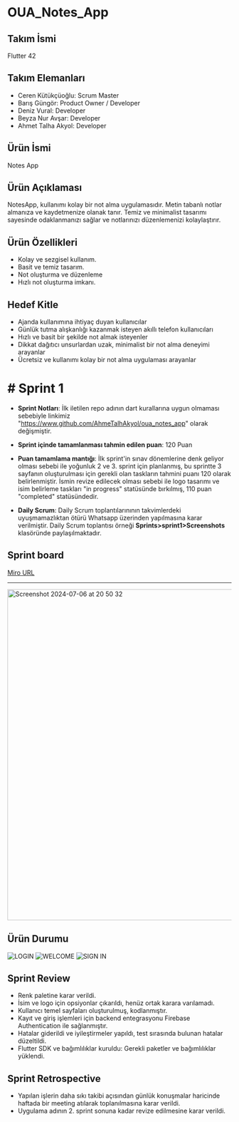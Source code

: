 # OUA_Notes_App
## **Takım İsmi**

Flutter 42
## Takım Elemanları
- Ceren Kütükçüoğlu: Scrum Master
- Barış Güngör: Product Owner / Developer
- Deniz Vural: Developer
- Beyza Nur Avşar: Developer
- Ahmet Talha Akyol: Developer

## Ürün İsmi
Notes App

## Ürün Açıklaması
NotesApp, kullanımı kolay bir not alma uygulamasıdır. Metin tabanlı notlar almanıza ve kaydetmenize olanak tanır. Temiz ve minimalist tasarımı sayesinde odaklanmanızı sağlar ve notlarınızı düzenlemenizi kolaylaştırır.
## Ürün Özellikleri
- Kolay ve sezgisel kullanım.
- Basit ve temiz tasarım.
- Not oluşturma ve düzenleme
- Hızlı not oluşturma imkanı.

## Hedef Kitle
- Ajanda kullanımına ihtiyaç duyan kullanıcılar
- Günlük tutma alışkanlığı kazanmak isteyen akıllı telefon kullanıcıları
- Hızlı ve basit bir şekilde not almak isteyenler
- Dikkat dağıtıcı unsurlardan uzak, minimalist bir not alma deneyimi arayanlar
- Ücretsiz ve kullanımı kolay bir not alma uygulaması arayanlar

# # Sprint 1
- **Sprint Notları**: İlk iletilen repo adının dart kurallarına uygun olmaması sebebiyle linkimiz "https://www.github.com/AhmeTalhAkyol/oua_notes_app" olarak değişmiştir.

  
- **Sprint içinde tamamlanması tahmin edilen puan**: 120 Puan

- **Puan tamamlama mantığı**: İlk sprint'in sınav dönemlerine denk geliyor olması sebebi ile yoğunluk 2 ve 3. sprint için planlanmış, bu sprintte 3 sayfanın oluşturulması için gerekli olan taskların tahmini puanı 120 olarak belirlenmiştir. İsmin revize edilecek olması sebebi ile logo tasarımı ve isim belirleme taskları "in progress" statüsünde bırkılmış, 110 puan "completed" statüsündedir.


- **Daily Scrum**: Daily Scrum toplantılarınının takvimlerdeki uyuşmamazlıktan ötürü Whatsapp üzerinden yapılmasına karar verilmiştir. Daily Scrum toplantısı örneği **Sprints>sprint1>Screenshots** klasöründe paylaşılmaktadır.


## Sprint board

[Miro URL](https://miro.com/app/board/uXjVO4kRs2w=/](https://miro.com/app/board/uXjVK1YLlqY=/?share_link_id=586742812176))

---
<img width="743" alt="Screenshot 2024-07-06 at 20 50 32" src="https://github.com/AhmeTalhAkyol/oua_notes_app/assets/74508641/eb543dbc-b6b7-454a-bd4f-b6123b899e18">


## Ürün Durumu
 ![LOGIN](https://github.com/AhmeTalhAkyol/oua_notes_app/assets/74508641/5e7c1f00-a094-4619-8751-9bd7a419f378)
![WELCOME](https://github.com/AhmeTalhAkyol/oua_notes_app/assets/74508641/444aa29e-1a10-4561-b540-784e75983f44)
![SIGN IN](https://github.com/AhmeTalhAkyol/oua_notes_app/assets/74508641/3b6b68c8-9125-4996-aabd-41d81adb5c8d)

## Sprint Review
- Renk paletine karar verildi.
- İsim ve logo için opsiyonlar çıkarıldı, henüz ortak karara varılamadı.
- Kullanıcı temel sayfaları oluşturulmuş, kodlanmıştır.
- Kayıt ve giriş işlemleri için backend entegrasyonu Firebase Authentication ile sağlanmıştır.
- Hatalar giderildi ve iyileştirmeler yapıldı, test sırasında bulunan hatalar düzeltildi.
- Flutter SDK ve bağımlılıklar kuruldu: Gerekli paketler ve bağımlılıklar yüklendi.

## Sprint Retrospective
  - Yapılan işlerin daha sıkı takibi açısından günlük konuşmalar haricinde haftada bir meeting atılarak toplanılmasına karar verildi.
  - Uygulama adının 2. sprint sonuna kadar revize edilmesine karar verildi.

